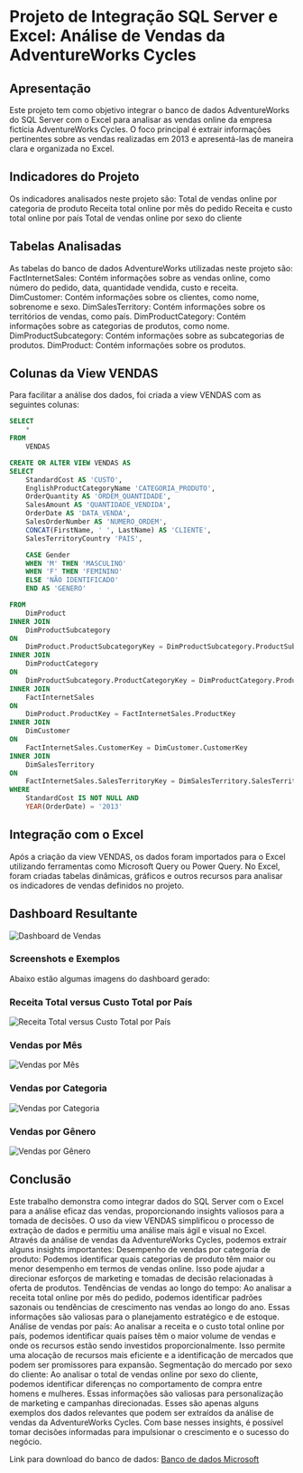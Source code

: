 # Projeto de Integração SQL Server e Excel: Análise de Vendas da AdventureWorks Cycles

## Apresentação

Este projeto tem como objetivo integrar o banco de dados AdventureWorks do SQL Server com o Excel para analisar as vendas online da empresa fictícia AdventureWorks Cycles. O foco principal é extrair informações pertinentes sobre as vendas realizadas em 2013 e apresentá-las de maneira clara e organizada no Excel.

## Indicadores do Projeto

Os indicadores analisados neste projeto são:
Total de vendas online por categoria de produto
Receita total online por mês do pedido
Receita e custo total online por país
Total de vendas online por sexo do cliente

## Tabelas Analisadas

As tabelas do banco de dados AdventureWorks utilizadas neste projeto são:
FactInternetSales: Contém informações sobre as vendas online, como número do pedido, data, quantidade vendida, custo e receita.
DimCustomer: Contém informações sobre os clientes, como nome, sobrenome e sexo.
DimSalesTerritory: Contém informações sobre os territórios de vendas, como país.
DimProductCategory: Contém informações sobre as categorias de produtos, como nome.
DimProductSubcategory: Contém informações sobre as subcategorias de produtos.
DimProduct: Contém informações sobre os produtos.

## Colunas da View VENDAS

Para facilitar a análise dos dados, foi criada a view VENDAS com as seguintes colunas:

```sql
SELECT
	*
FROM 
	VENDAS

CREATE OR ALTER VIEW VENDAS AS 
SELECT
	StandardCost AS 'CUSTO',
	EnglishProductCategoryName 'CATEGORIA_PRODUTO',
	OrderQuantity AS 'ORDEM_QUANTIDADE',
	SalesAmount AS 'QUANTIDADE_VENDIDA',
	OrderDate AS 'DATA_VENDA',
	SalesOrderNumber AS 'NUMERO_ORDEM',
	CONCAT(FirstName, ' ', LastName) AS 'CLIENTE',
	SalesTerritoryCountry 'PAIS',

	CASE Gender
	WHEN 'M' THEN 'MASCULINO'
	WHEN 'F' THEN 'FEMININO'
	ELSE 'NÃO IDENTIFICADO'
	END AS 'GENERO'

FROM
	DimProduct
INNER JOIN
	DimProductSubcategory
ON
	DimProduct.ProductSubcategoryKey = DimProductSubcategory.ProductSubcategoryKey
INNER JOIN
	DimProductCategory
ON
	DimProductSubcategory.ProductCategoryKey = DimProductCategory.ProductCategoryKey
INNER JOIN
	FactInternetSales
ON
	DimProduct.ProductKey = FactInternetSales.ProductKey
INNER JOIN
	DimCustomer
ON
	FactInternetSales.CustomerKey = DimCustomer.CustomerKey
INNER JOIN
	DimSalesTerritory
ON
	FactInternetSales.SalesTerritoryKey = DimSalesTerritory.SalesTerritoryKey
WHERE
	StandardCost IS NOT NULL AND
	YEAR(OrderDate) = '2013'
```

## Integração com o Excel

Após a criação da view VENDAS, os dados foram importados para o Excel utilizando ferramentas como Microsoft Query ou Power Query. No Excel, foram criadas tabelas dinâmicas, gráficos e outros recursos para analisar os indicadores de vendas definidos no projeto.

## Dashboard Resultante

![Dashboard de Vendas](img/dashboard_completo.png)

### Screenshots e Exemplos

Abaixo estão algumas imagens do dashboard gerado:

### Receita Total versus Custo Total por País

![Receita Total versus Custo Total por País](img/receita_custo_pais.png)

### Vendas por Mês

![Vendas por Mês](img/vendas_mes_geral.png)

### Vendas por Categoria

![Vendas por Categoria](img/vendas_categoria.png)

### Vendas por Gênero

![Vendas por Gênero](img/vendas_genero.png)

## Conclusão

Este trabalho demonstra como integrar dados do SQL Server com o Excel para a análise eficaz das vendas, proporcionando insights valiosos para a tomada de decisões. O uso da view VENDAS simplificou o processo de extração de dados e permitiu uma análise mais ágil e visual no Excel.
Através da análise de vendas da AdventureWorks Cycles, podemos extrair alguns insights importantes:
Desempenho de vendas por categoria de produto: Podemos identificar quais categorias de produto têm maior ou menor desempenho em termos de vendas online. Isso pode ajudar a direcionar esforços de marketing e tomadas de decisão relacionadas à oferta de produtos.
Tendências de vendas ao longo do tempo: Ao analisar a receita total online por mês do pedido, podemos identificar padrões sazonais ou tendências de crescimento nas vendas ao longo do ano. Essas informações são valiosas para o planejamento estratégico e de estoque.
Análise de vendas por país: Ao analisar a receita e o custo total online por país, podemos identificar quais países têm o maior volume de vendas e onde os recursos estão sendo investidos proporcionalmente. Isso permite uma alocação de recursos mais eficiente e a identificação de mercados que podem ser promissores para expansão.
Segmentação do mercado por sexo do cliente: Ao analisar o total de vendas online por sexo do cliente, podemos identificar diferenças no comportamento de compra entre homens e mulheres. Essas informações são valiosas para personalização de marketing e campanhas direcionadas.
Esses são apenas alguns exemplos dos dados relevantes que podem ser extraídos da análise de vendas da AdventureWorks Cycles. Com base nesses insights, é possível tomar decisões informadas para impulsionar o crescimento e o sucesso do negócio.

Link para download do banco de dados: [Banco de dados Microsoft](https://learn.microsoft.com/pt-br/sql/samples/adventureworks-install-configure?view=sql-server-ver16&tabs=ssms&authuser=0)
